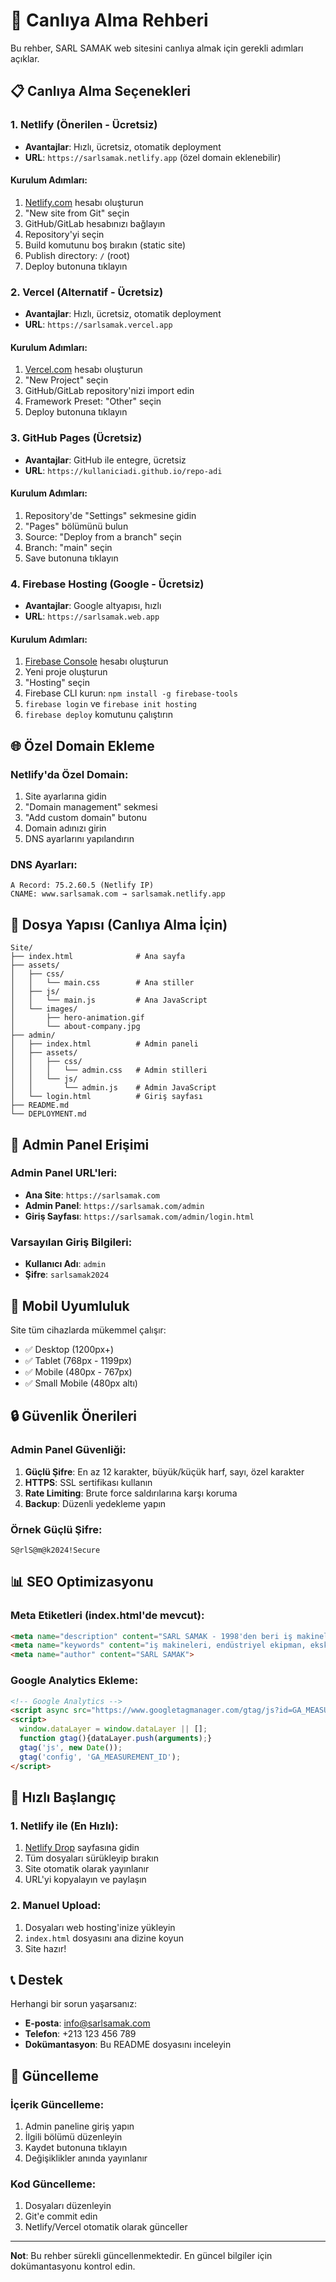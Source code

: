# 🚀 Canlıya Alma Rehberi

Bu rehber, SARL SAMAK web sitesini canlıya almak için gerekli adımları açıklar.

## 📋 Canlıya Alma Seçenekleri

### 1. **Netlify (Önerilen - Ücretsiz)**
- **Avantajlar**: Hızlı, ücretsiz, otomatik deployment
- **URL**: `https://sarlsamak.netlify.app` (özel domain eklenebilir)

#### Kurulum Adımları:
1. [Netlify.com](https://netlify.com) hesabı oluşturun
2. "New site from Git" seçin
3. GitHub/GitLab hesabınızı bağlayın
4. Repository'yi seçin
5. Build komutunu boş bırakın (static site)
6. Publish directory: `/` (root)
7. Deploy butonuna tıklayın

### 2. **Vercel (Alternatif - Ücretsiz)**
- **Avantajlar**: Hızlı, ücretsiz, otomatik deployment
- **URL**: `https://sarlsamak.vercel.app`

#### Kurulum Adımları:
1. [Vercel.com](https://vercel.com) hesabı oluşturun
2. "New Project" seçin
3. GitHub/GitLab repository'nizi import edin
4. Framework Preset: "Other" seçin
5. Deploy butonuna tıklayın

### 3. **GitHub Pages (Ücretsiz)**
- **Avantajlar**: GitHub ile entegre, ücretsiz
- **URL**: `https://kullaniciadi.github.io/repo-adi`

#### Kurulum Adımları:
1. Repository'de "Settings" sekmesine gidin
2. "Pages" bölümünü bulun
3. Source: "Deploy from a branch" seçin
4. Branch: "main" seçin
5. Save butonuna tıklayın

### 4. **Firebase Hosting (Google - Ücretsiz)**
- **Avantajlar**: Google altyapısı, hızlı
- **URL**: `https://sarlsamak.web.app`

#### Kurulum Adımları:
1. [Firebase Console](https://console.firebase.google.com) hesabı oluşturun
2. Yeni proje oluşturun
3. "Hosting" seçin
4. Firebase CLI kurun: `npm install -g firebase-tools`
5. `firebase login` ve `firebase init hosting`
6. `firebase deploy` komutunu çalıştırın

## 🌐 Özel Domain Ekleme

### Netlify'da Özel Domain:
1. Site ayarlarına gidin
2. "Domain management" sekmesi
3. "Add custom domain" butonu
4. Domain adınızı girin
5. DNS ayarlarını yapılandırın

### DNS Ayarları:
```
A Record: 75.2.60.5 (Netlify IP)
CNAME: www.sarlsamak.com → sarlsamak.netlify.app
```

## 📁 Dosya Yapısı (Canlıya Alma İçin)

```
Site/
├── index.html              # Ana sayfa
├── assets/
│   ├── css/
│   │   └── main.css        # Ana stiller
│   ├── js/
│   │   └── main.js         # Ana JavaScript
│   └── images/
│       ├── hero-animation.gif
│       └── about-company.jpg
├── admin/
│   ├── index.html          # Admin paneli
│   ├── assets/
│   │   ├── css/
│   │   │   └── admin.css   # Admin stilleri
│   │   └── js/
│   │       └── admin.js    # Admin JavaScript
│   └── login.html          # Giriş sayfası
├── README.md
└── DEPLOYMENT.md
```

## 🔧 Admin Panel Erişimi

### Admin Panel URL'leri:
- **Ana Site**: `https://sarlsamak.com`
- **Admin Panel**: `https://sarlsamak.com/admin`
- **Giriş Sayfası**: `https://sarlsamak.com/admin/login.html`

### Varsayılan Giriş Bilgileri:
- **Kullanıcı Adı**: `admin`
- **Şifre**: `sarlsamak2024`

## 📱 Mobil Uyumluluk

Site tüm cihazlarda mükemmel çalışır:
- ✅ Desktop (1200px+)
- ✅ Tablet (768px - 1199px)
- ✅ Mobile (480px - 767px)
- ✅ Small Mobile (480px altı)

## 🔒 Güvenlik Önerileri

### Admin Panel Güvenliği:
1. **Güçlü Şifre**: En az 12 karakter, büyük/küçük harf, sayı, özel karakter
2. **HTTPS**: SSL sertifikası kullanın
3. **Rate Limiting**: Brute force saldırılarına karşı koruma
4. **Backup**: Düzenli yedekleme yapın

### Örnek Güçlü Şifre:
```
S@rlS@m@k2024!Secure
```

## 📊 SEO Optimizasyonu

### Meta Etiketleri (index.html'de mevcut):
```html
<meta name="description" content="SARL SAMAK - 1998'den beri iş makineleri ve endüstriyel ekipman sektöründe güvenilir çözümler">
<meta name="keywords" content="iş makineleri, endüstriyel ekipman, ekskavatör, kiralama, bakım">
<meta name="author" content="SARL SAMAK">
```

### Google Analytics Ekleme:
```html
<!-- Google Analytics -->
<script async src="https://www.googletagmanager.com/gtag/js?id=GA_MEASUREMENT_ID"></script>
<script>
  window.dataLayer = window.dataLayer || [];
  function gtag(){dataLayer.push(arguments);}
  gtag('js', new Date());
  gtag('config', 'GA_MEASUREMENT_ID');
</script>
```

## 🚀 Hızlı Başlangıç

### 1. Netlify ile (En Hızlı):
1. [Netlify Drop](https://app.netlify.com/drop) sayfasına gidin
2. Tüm dosyaları sürükleyip bırakın
3. Site otomatik olarak yayınlanır
4. URL'yi kopyalayın ve paylaşın

### 2. Manuel Upload:
1. Dosyaları web hosting'inize yükleyin
2. `index.html` dosyasını ana dizine koyun
3. Site hazır!

## 📞 Destek

Herhangi bir sorun yaşarsanız:
- **E-posta**: info@sarlsamak.com
- **Telefon**: +213 123 456 789
- **Dokümantasyon**: Bu README dosyasını inceleyin

## 🔄 Güncelleme

### İçerik Güncelleme:
1. Admin paneline giriş yapın
2. İlgili bölümü düzenleyin
3. Kaydet butonuna tıklayın
4. Değişiklikler anında yayınlanır

### Kod Güncelleme:
1. Dosyaları düzenleyin
2. Git'e commit edin
3. Netlify/Vercel otomatik olarak günceller

---

**Not**: Bu rehber sürekli güncellenmektedir. En güncel bilgiler için dokümantasyonu kontrol edin.
